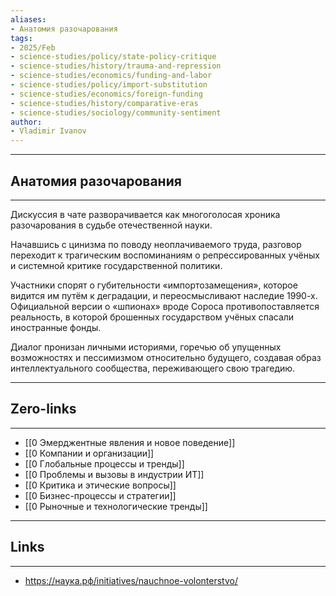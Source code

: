 ```yaml
---
aliases: 
- Анатомия разочарования
tags:
- 2025/Feb
- science-studies/policy/state-policy-critique
- science-studies/history/trauma-and-repression
- science-studies/economics/funding-and-labor
- science-studies/policy/import-substitution
- science-studies/economics/foreign-funding
- science-studies/history/comparative-eras
- science-studies/sociology/community-sentiment
author:
- Vladimir Ivanov
---
```

-----
##  Анатомия разочарования 
-----
Дискуссия в чате разворачивается как многоголосая хроника разочарования в судьбе отечественной науки. 

Начавшись с цинизма по поводу неоплачиваемого труда, разговор переходит к трагическим воспоминаниям о репрессированных учёных и системной критике государственной политики. 

Участники спорят о губительности «импортозамещения», которое видится им путём к деградации, и переосмысливают наследие 1990-х. Официальной версии о «шпионах» вроде Сороса противопоставляется реальность, в которой брошенных государством учёных спасали иностранные фонды. 

Диалог пронизан личными историями, горечью об упущенных возможностях и пессимизмом относительно будущего, создавая образ интеллектуального сообщества, переживающего свою трагедию.

---
## Zero-links
---
- [[0 Эмерджентные явления и новое поведение]]
- [[0 Компании и организации]]
- [[0 Глобальные процессы и тренды]]
- [[0 Проблемы и вызовы в индустрии ИТ]]
- [[0 Критика и этические вопросы]]
- [[0 Бизнес-процессы и стратегии]]
- [[0 Рыночные и технологические тренды]]

---
## Links
---
- https://наука.рф/initiatives/nauchnoe-volonterstvo/